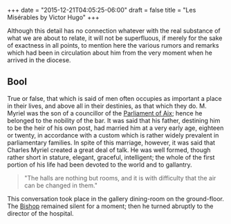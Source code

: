 +++
date = "2015-12-21T04:05:25-06:00"
draft = false
title = "Les Misérables by Victor Hugo"
+++

Although this detail has no connection whatever with the real substance of what we are about to relate, it will not be superfluous, if merely for the sake of exactness in all points, to mention here the various rumors and remarks which had been in circulation about him from the very moment when he arrived in the diocese.

## Bool

True or false, that which is said of men often occupies as important a place in their lives, and above all in their destinies, as that which they do. M. Myriel was the son of a councillor of the [Parliament of Aix](https://en.wikipedia.org/wiki/Parliament_of_Aix-en-Provence); hence he belonged to the nobility of the bar. It was said that his father, destining him to be the heir of his own post, had married him at a very early age, eighteen or twenty, in accordance with a custom which is rather widely prevalent in parliamentary families. In spite of this marriage, however, it was said that Charles Myriel created a great deal of talk. He was well formed, though rather short in stature, elegant, graceful, intelligent; the whole of the first portion of his life had been devoted to the world and
to gallantry.

> "The halls are nothing but rooms, and it is with difficulty that the air can be changed in them."

This conversation took place in the gallery dining-room on the ground-floor. The [Bishop](https://www.youtube.com/watch?v=dQw4w9WgXcQ) remained silent for a moment; then he turned abruptly to the director of the hospital.

